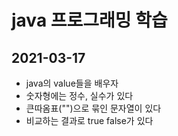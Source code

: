 # java 프로그래밍 학습
## 2021-03-17
* java의 value들을 배우자
* 숫자형에는 정수, 실수가 있다
* 큰따옴표("")으로 묶인 문자열이 있다
* 비교하는 결과로 true false가 있다